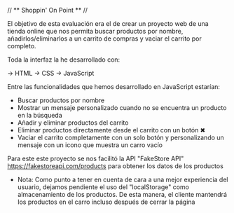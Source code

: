 // ** Shoppin' On Point ** //

El objetivo de esta evaluación era el de crear un proyecto web de una tienda online que nos permita buscar productos por nombre, añadirlos/eliminarlos a un carrito de compras y vaciar el carrito por completo. 

Toda la interfaz la he desarrollado con:

-> HTML
-> CSS
-> JavaScript  

Entre las funcionalidades que hemos desarrollado en JavaScript estarían:

- Buscar productos por nombre
- Mostrar un mensaje personalizado cuando no se encuentra un producto en la búsqueda
- Añadir y eliminar productos del carrito
- Eliminar productos directamente desde el carrito con un botón ✖
- Vaciar el carrito completamente con un solo botón y personalizando un mensaje con un icono que muestra un carro vacío

Para este este proyecto se nos facilitó la API "FakeStore API" https://fakestoreapi.com/products para obtener los datos de los productos 

* Nota: Como punto a tener en cuenta de cara a una mejor experiencia del usuario, dejamos pendiente el uso del "localStorage" como  almacenamiento de los productos. De esta manera, el cliente mantendrá los productos en el carro incluso después de cerrar la página